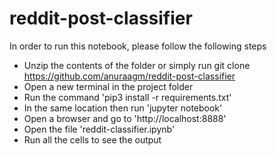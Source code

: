 # reddit-post-classifier

In order to run this notebook, please follow the following steps
* Unzip the contents of the folder or simply run git clone https://github.com/anuraagm/reddit-post-classifier
* Open a new terminal in the project folder
* Run the command 'pip3 install -r requirements.txt'
* In the same location then run 'jupyter notebook'
* Open a browser and go to 'http://localhost:8888'
* Open the file 'reddit-classifier.ipynb'
* Run all the cells to see the output
